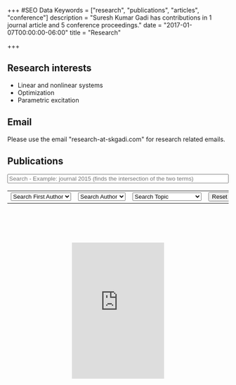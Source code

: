 +++
#SEO Data
Keywords = ["research", "publications", "articles", "conference"]
description = "Suresh Kumar Gadi has contributions in 1 journal article and 5 conference proceedings."
date = "2017-01-07T00:00:00-06:00"
title = "Research"

+++
## Research interests
* Linear and nonlinear systems
* Optimization
* Parametric excitation

## Email

Please use the email "research-at-skgadi.com" for research related emails.

## Publications

<div>
<div class="container-fluid">
	<div class="searchbar">
		<input style="width: 100%;"type="text" class="Authrozed bibtex_search form-control SKGSearchItem" id="searchbar" placeholder="Search - Example: journal 2015 (finds the intersection of the two terms)"/>
		<br/><br/>
	<table style="margin: auto;"><tr>
	<td>
		<select id="authorselectfirst" class="btn bibtex_search bibtex_author ResearchSearchItem" extra="first" search="author">
			<option value="">Search First Author</option>
		</select>
	</td><td>
		<select id="authorselect" class="btn bibtex_search bibtex_author ResearchSearchItem" search="author">
			<option value="">Search Author</option>
		</select>
	</td><td>
		<select id="topicselect" class="btn bibtex_search ResearchSearchItem" >
			<option value="">Search Topic</option>
			<!-- Add topic values here -->
			<option value="force|torque|acceleration">Mechanical</option>
			<option value="electric|electrical|electronic|electronic|capacitor|solar|power|energy|voltage|current">Electrical & electronics</option>
			<option value="control|PID|stability|analysis">Control</option>
		</select>
	</td><td>
		<button type="button" class="btn btn-default ResearchSearchItem" onclick="reset()">Reset</button>
	</td>
	</tr></table>
	</div>
</div>
<br/>

<div class="bibtex_structure">
  <div class="group year" extra="ASC number">
  	  <!--a href="#top" style="display: inline"><em>(Top of the page)</em></a-->
  	  <div style="padding-bottom:10px;"></div>
  	  <div class="sort journal" extra="DESC string">
      	<div class="templates"></div>
      </div>
  </div>
</div>

<div id="bibtex_display">
		<div class="if bibtex_template" style="display: none;">
			<ul><li>
				<a class="SKGListItem" href="#PutHTMLHere" rel="modal:open"><span class="SKGListItem bibtexVar" id="bib+BIBTEXKEY+" extra="BIBTEXKEY" onclick="DisplayItem('BIBD+BIBTEXKEY+')">
					<span class="if title"><span class="title"></span>.</span>
					<span class="if author"><em><span class="author"></span></em>.</span>
					<span class="if edition">Edition: <span class="edition"></span>.</span>
					<span class="if year"><span class="year"></span>.</span>
				</span></a>
				<div style="display: none;" class="bibtexVar" id="BIBD+BIBTEXKEY+" extra="BIBTEXKEY">
			
					<div class="if title" ><h1 style=" font-weight: normal; text-align: center; margin: 0px;"><span class="title"></span></h1></div>
					<br/>
					<div class="if author"><h4 style=" font-weight: normal; text-align: center;  margin: 0px;"><span class="author"></span></h4></div>
					<div class="if organization"><h4 style=" font-weight: normal; text-align: center; margin: 0px;"><em><span class="organization"></span></em></h4></div>
					<div class="if booktitle"><h4 style=" font-weight: normal; text-align: center; margin: 0px;"><em><span class="booktitle"></span></em></h4></div>
					<br/>
					<div class="if abstract"><span style=" font-weight: bold; text-align: center; margin: 0px;">Abstract:&ndash; </span><span class="abstract" style=" font-weight: normal; text-align: justify;"></span></div>
					<br/>
					<b>More information:</b>
					<table class="ContentTable">
						<TR class="if address"><TD>Address</TD><TD><span class="address"></span></TD></TR>
						<TR class="if annote"><TD>Annote</TD><TD><span class="annote"></span></TD></TR>
						<TR class="if chapter"><TD>Chapter</TD><TD><span class="chapter"></span></TD></TR>
						<TR class="if crossref"><TD>Crossref</TD><TD><span class="crossref"></span></TD></TR>
						<TR class="if doi"><TD>DOI</TD><TD><span style="cursor: pointer;" class="doi" onclick="OpenDOI(this);"></span></TD></TR>
						<TR class="if edition"><TD>Edition</TD><TD><span class="edition"></span></TD></TR>
						<TR class="if editor"><TD>Editor</TD><TD><span class="editor"></span></TD></TR>
						<TR class="if howpublished"><TD>How published</TD><TD><span class="howpublished"></span></TD></TR>
						<TR class="if institution"><TD>Institution</TD><TD><span class="institution"></span></TD></TR>
						<TR class="if isbn"><TD>ISBN</TD><TD><span class="isbn"></span></TD></TR>
						<TR class="if journal"><TD>Journal</TD><TD><span class="journal"></span></TD></TR>
						<TR class="if key"><TD>Key</TD><TD><span class="key"></span></TD></TR>
						<TR class="if month"><TD>Month</TD><TD><span class="month"></span></TD></TR>
						<TR class="if note"><TD>Note</TD><TD><span class="note"></span></TD></TR>
						<TR class="if number"><TD>Number</TD><TD><span class="number"></span></TD></TR>
						<TR class="if pages"><TD>Pages</TD><TD><span class="pages"></span></TD></TR>
						<TR class="if publisher"><TD>Publisher</TD><TD><span class="publisher"></span></TD></TR>
						<TR class="if school"><TD>School</TD><TD><span class="school"></span></TD></TR>
						<TR class="if series"><TD>Series</TD><TD><span class="series"></span></TD></TR>
						<TR class="if type"><TD>Type</TD><TD><span class="type"></span></TD></TR>
						<TR class="if url"><TD>URL</TD><TD><span style="cursor: pointer;" class="url" onclick="OpenURL(this);"></span></TD></TR>
						<TR class="if volume"><TD>Volume</TD><TD><span class="volume"></span></TD></TR>
						<TR class="if year"><TD>Year</TD><TD><span class="year"></span></TD></TR>
					</table>
					<br/>
					<div style="position: relative;">
					<pre class = "BibTeXRawCodeBlock" onclick="SelectTheText(this)" ondblclick="CopyTheText(this);"><span class="bibtexraw noread"></span></pre>
					<a class="Icon" style="display: float;position: absolute; bottom: 0px; right: 5px; font-size: 40px; cursor: pointer;" onclick="CopyThePrevText(this)">&#x2398;</a>
					</div>
				</div>
			</li></ul>
		</div>
</div>
<div class="modal" id="PutHTMLHere" style= "width: 100%; display: none;" >Select an entry to view the complete details here.</div>
</div>

<br/><br/>

<div style="width:100%;text-align:center"><iframe src="https://orcid.org/static/html/widget.html?orcid=0000-0001-7974-7825&t=e50db5&locale=en" frameborder="0" height="310" width="210px" vspace="0" hspace="0" marginheight="5" marginwidth="5" scrolling="no" allowtransparency="true"></iframe></div>
